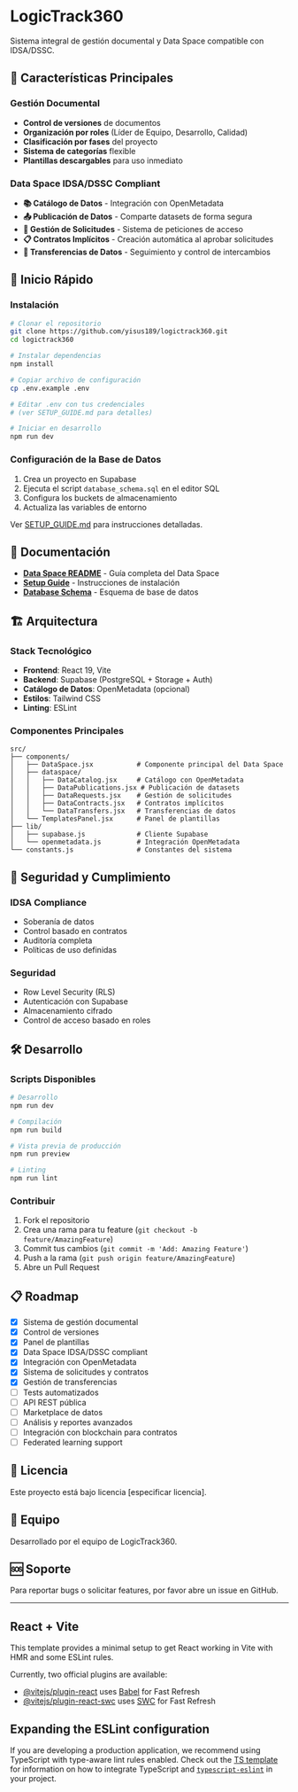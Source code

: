 # LogicTrack360

Sistema integral de gestión documental y Data Space compatible con IDSA/DSSC.

## 🌟 Características Principales

### Gestión Documental
- **Control de versiones** de documentos
- **Organización por roles** (Líder de Equipo, Desarrollo, Calidad)
- **Clasificación por fases** del proyecto
- **Sistema de categorías** flexible
- **Plantillas descargables** para uso inmediato

### Data Space IDSA/DSSC Compliant
- **📚 Catálogo de Datos** - Integración con OpenMetadata
- **📤 Publicación de Datos** - Comparte datasets de forma segura
- **📨 Gestión de Solicitudes** - Sistema de peticiones de acceso
- **📋 Contratos Implícitos** - Creación automática al aprobar solicitudes
- **🔄 Transferencias de Datos** - Seguimiento y control de intercambios

## 🚀 Inicio Rápido

### Instalación

```bash
# Clonar el repositorio
git clone https://github.com/yisus189/logictrack360.git
cd logictrack360

# Instalar dependencias
npm install

# Copiar archivo de configuración
cp .env.example .env

# Editar .env con tus credenciales
# (ver SETUP_GUIDE.md para detalles)

# Iniciar en desarrollo
npm run dev
```

### Configuración de la Base de Datos

1. Crea un proyecto en Supabase
2. Ejecuta el script `database_schema.sql` en el editor SQL
3. Configura los buckets de almacenamiento
4. Actualiza las variables de entorno

Ver [SETUP_GUIDE.md](SETUP_GUIDE.md) para instrucciones detalladas.

## 📖 Documentación

- **[Data Space README](DATA_SPACE_README.md)** - Guía completa del Data Space
- **[Setup Guide](SETUP_GUIDE.md)** - Instrucciones de instalación
- **[Database Schema](database_schema.sql)** - Esquema de base de datos

## 🏗️ Arquitectura

### Stack Tecnológico

- **Frontend**: React 19, Vite
- **Backend**: Supabase (PostgreSQL + Storage + Auth)
- **Catálogo de Datos**: OpenMetadata (opcional)
- **Estilos**: Tailwind CSS
- **Linting**: ESLint

### Componentes Principales

```
src/
├── components/
│   ├── DataSpace.jsx           # Componente principal del Data Space
│   ├── dataspace/
│   │   ├── DataCatalog.jsx     # Catálogo con OpenMetadata
│   │   ├── DataPublications.jsx # Publicación de datasets
│   │   ├── DataRequests.jsx    # Gestión de solicitudes
│   │   ├── DataContracts.jsx   # Contratos implícitos
│   │   └── DataTransfers.jsx   # Transferencias de datos
│   └── TemplatesPanel.jsx      # Panel de plantillas
├── lib/
│   ├── supabase.js             # Cliente Supabase
│   └── openmetadata.js         # Integración OpenMetadata
└── constants.js                # Constantes del sistema
```

## 🔐 Seguridad y Cumplimiento

### IDSA Compliance
- Soberanía de datos
- Control basado en contratos
- Auditoría completa
- Políticas de uso definidas

### Seguridad
- Row Level Security (RLS)
- Autenticación con Supabase
- Almacenamiento cifrado
- Control de acceso basado en roles

## 🛠️ Desarrollo

### Scripts Disponibles

```bash
# Desarrollo
npm run dev

# Compilación
npm run build

# Vista previa de producción
npm run preview

# Linting
npm run lint
```

### Contribuir

1. Fork el repositorio
2. Crea una rama para tu feature (`git checkout -b feature/AmazingFeature`)
3. Commit tus cambios (`git commit -m 'Add: Amazing Feature'`)
4. Push a la rama (`git push origin feature/AmazingFeature`)
5. Abre un Pull Request

## 📋 Roadmap

- [x] Sistema de gestión documental
- [x] Control de versiones
- [x] Panel de plantillas
- [x] Data Space IDSA/DSSC compliant
- [x] Integración con OpenMetadata
- [x] Sistema de solicitudes y contratos
- [x] Gestión de transferencias
- [ ] Tests automatizados
- [ ] API REST pública
- [ ] Marketplace de datos
- [ ] Análisis y reportes avanzados
- [ ] Integración con blockchain para contratos
- [ ] Federated learning support

## 📄 Licencia

Este proyecto está bajo licencia [especificar licencia].

## 👥 Equipo

Desarrollado por el equipo de LogicTrack360.

## 🆘 Soporte

Para reportar bugs o solicitar features, por favor abre un issue en GitHub.

---

## React + Vite

This template provides a minimal setup to get React working in Vite with HMR and some ESLint rules.

Currently, two official plugins are available:

- [@vitejs/plugin-react](https://github.com/vitejs/vite-plugin-react/blob/main/packages/plugin-react) uses [Babel](https://babeljs.io/) for Fast Refresh
- [@vitejs/plugin-react-swc](https://github.com/vitejs/vite-plugin-react/blob/main/packages/plugin-react-swc) uses [SWC](https://swc.rs/) for Fast Refresh

## Expanding the ESLint configuration

If you are developing a production application, we recommend using TypeScript with type-aware lint rules enabled. Check out the [TS template](https://github.com/vitejs/vite/tree/main/packages/create-vite/template-react-ts) for information on how to integrate TypeScript and [`typescript-eslint`](https://typescript-eslint.io) in your project.
